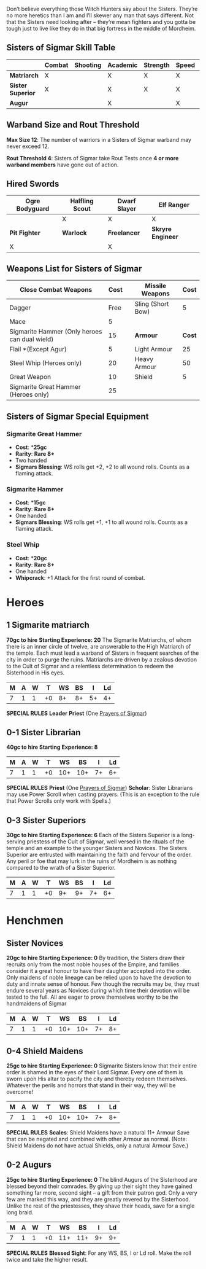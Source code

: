 Don’t believe everything those Witch Hunters say about the Sisters. They’re no more heretics than I am and I’ll skewer any man that says different. Not that the Sisters need looking after – they’re mean fighters and you gotta be tough just to live like they do in that big fortress in the middle of Mordheim. 
## Sisters of Sigmar Skill Table

|                     | **Combat** | **Shooting** | **Academic** | **Strength** | **Speed** | **Rogue** |
| ------------------- | ---------- | ------------ | ------------ | ------------ | --------- | --------- |
| **Matriarch**       | X          |              | X            | X            | X         |           |
| **Sister Superior** | X          |              | X            | X            | X         |           |
| **Augur**           |            |              | X            |              | X         |           |

## Warband Size and Rout Threshold
**Max Size 12**: The number of warriors in a Sisters of Sigmar warband may never exceed 12.

**Rout Threshold 4**: Sisters of Sigmar take Rout Tests once **4 or more warband members** have gone out of action.
## Hired Swords
| Ogre Bodyguard  | Halfling Scout | Dwarf Slayer   | Elf Ranger          |
| --------------- | -------------- | -------------- | ------------------- |
|                 | X              | X              | X                   |
| **Pit Fighter** | **Warlock**    | **Freelancer** | **Skryre Engineer** |
| X               |                | X              |                     |

## Weapons List for Sisters of Sigmar

| Close Combat Weapons                          | Cost |     | Missile Weapons   | Cost     |
| --------------------------------------------- | ---- | --- | ----------------- | -------- |
| Dagger                                        | Free |     | Sling (Short Bow) | 5        |
| Mace                                          | 5    |     |                   |          |
| Sigmarite Hammer (Only heroes can dual wield) | 15   |     | **Armour**        | **Cost** |
| Flail *(Except Agur)                          | 5    |     | Light Armour      | 25       |
| Steel Whip (Heroes only)                      | 20   |     | Heavy Armour      | 50       |
| Great Weapon                                  | 10   |     | Shield            | 5        |
| Sigmarite Great Hammer (Heroes only)          | 25   |     |                   |          |

## Sisters of Sigmar Special Equipment
### Sigmarite Great Hammer
* **Cost**: ***25gc**
* **Rarity**: **Rare 8+**
* Two handed
* **Sigmars Blessing**: WS rolls get +2, +2 to all wound rolls. Counts as a flaming attack.
### Sigmarite Hammer
* **Cost**: ***15gc**
* **Rarity**: **Rare 8+**
* One handed
* **Sigmars Blessing**: WS rolls get +1, +1 to all wound rolls. Counts as a flaming attack.
### Steel Whip
* **Cost**: ***20gc**
* **Rarity**: **Rare 8+**
* One handed
* **Whipcrack**: +1 Attack for the first round of combat.
# Heroes
## 1 Sigmarite matriarch
**70gc to hire**
**Starting Experience: 20**
The Sigmarite Matriarchs, of whom there is an inner circle of twelve, are answerable to the High Matriarch of the temple. Each must lead a warband of Sisters in frequent searches of the city in order to purge the ruins. Matriarchs are driven by a zealous devotion to the Cult of Sigmar and a relentless determination to redeem the Sisterhood in His eyes.

| M   | A   | W   | T   | WS  | BS  | I   | Ld  |
| --- | --- | --- | --- | --- | --- | --- | --- |
| 7   | 1   | 1   | +0  | 8+  | 8+  | 5+  | 4+  |

**SPECIAL RULES**
**Leader**
**Priest** (One [Prayers of Sigmar](4%20Magic/Prayers%20of%20Sigmar.md))
## 0-1 Sister Librarian
**40gc to hire
Starting Experience: 8**

| M   | A   | W   | T   | WS  | BS  | I   | Ld  |
| --- | --- | --- | --- | --- | --- | --- | --- |
| 7   | 1   | 1   | +0  | 10+ | 10+ | 7+  | 6+  |

**SPECIAL RULES**
**Priest** (One [Prayers of Sigmar](4%20Magic/Prayers%20of%20Sigmar.md))
**Scholar**: Sister Librarians may use Power Scroll when casting prayers. (This is an exception to the rule that Power Scrolls only work with Spells.)
## 0-3 Sister Superiors
**30gc to hire
Starting Experience: 6**
Each of the Sisters Superior is a long-serving priestess of the Cult of Sigmar, well versed in the rituals of the temple and an example to the younger Sisters and Novices. The Sisters Superior are entrusted with maintaining the faith and fervour of the order. Any peril or foe that may lurk in the ruins of Mordheim is as nothing compared to the wrath of a Sister Superior.

| M   | A   | W   | T   | WS  | BS  | I   | Ld  |
| --- | --- | --- | --- | --- | --- | --- | --- |
| 7   | 1   | 1   | +0  | 9+  | 9+  | 7+  | 6+  |

# Henchmen
## Sister Novices
**20gc to hire
Starting Experience: 0**
By tradition, the Sisters draw their recruits only from the most noble houses of the Empire, and families consider it a great honour to have their daughter accepted into the order. Only maidens of noble lineage can be relied upon to have the devotion to duty and innate sense of honour. Few though the recruits may be, they must endure several years as Novices during which time their devotion will be tested to the full. All are eager to prove themselves worthy to be the handmaidens of Sigmar

| M   | A   | W   | T   | WS  | BS  | I   | Ld  |
| --- | --- | --- | --- | --- | --- | --- | --- |
| 7   | 1   | 1   | +0  | 10+ | 10+ | 7+  | 8+  |

## 0-4 Shield Maidens
**25gc to hire**
**Starting Experience: 0**
Sigmarite Sisters know that their entire order is shamed in the eyes of their Lord Sigmar. Every one of them is sworn upon His altar to pacify the city and thereby redeem themselves. Whatever the perils and horrors that stand in their way, they will be overcome!

| M   | A   | W   | T   | WS  | BS  | I   | Ld  |
| --- | --- | --- | --- | --- | --- | --- | --- |
| 7   | 1   | 1   | +0  | 10+ | 10+ | 7+  | 8+  |

**SPECIAL RULES**
**Scales**: Shield Maidens have a natural 11+ Armour Save that can be negated and combined with other Armour as normal. (Note: Shield Maidens do not have actual Shields, only a natural Armour Save.)
## 0-2 Augurs
**25gc to hire**
**Starting Experience: 0**
The blind Augurs of the Sisterhood are blessed beyond their comrades. By giving up their sight they have gained something far more, second sight – a gift from their patron god. Only a very few are marked this way, and they are greatly revered by the Sisterhood. Unlike the rest of the priestesses, they shave their heads, save for a single long braid.

| M   | A   | W   | T   | WS  | BS  | I   | Ld  |
| --- | --- | --- | --- | --- | --- | --- | --- |
| 7   | 1   | 1   | +0  | 11+ | 11+ | 9+  | 9+  |

**SPECIAL RULES**
**Blessed Sight**: For any WS, BS, I or Ld roll. Make the roll twice and take the higher result.
